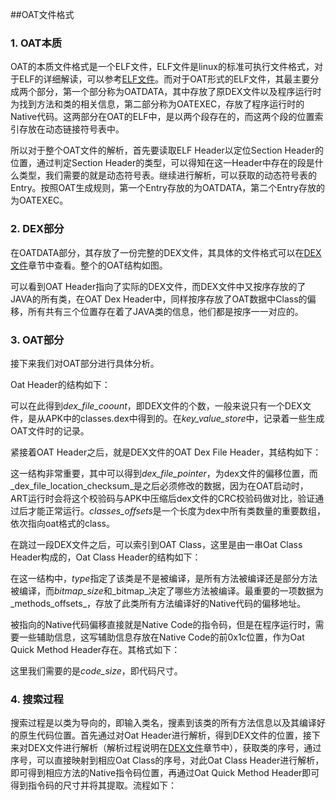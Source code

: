 ##OAT文件格式

### 1. OAT本质

OAT的本质文件格式是一个ELF文件，ELF文件是linux的标准可执行文件格式，对于ELF的详细解读，可以参考[ELF文件]()。而对于OAT形式的ELF文件，其最主要分成两个部分，第一个部分称为OATDATA，其中存放了原DEX文件以及程序运行时为找到方法和类的相关信息，第二部分称为OATEXEC，存放了程序运行时的Native代码。这两部分在OAT的ELF中，是以两个段存在的，而这两个段的位置索引存放在动态链接符号表中。

所以对于整个OAT文件的解析，首先要读取ELF Header以定位Section Header的位置，通过判定Section Header的类型，可以得知在这一Header中存在的段是什么类型，我们需要的就是动态符号表。继续进行解析，可以获取的动态符号表的Entry。按照OAT生成规则，第一个Entry存放的为OATDATA，第二个Entry存放的为OATEXEC。

### 2. DEX部分

在OATDATA部分，其存放了一份完整的DEX文件，其具体的文件格式可以在[DEX文件]()章节中查看。整个的OAT结构如图。

可以看到OAT Header指向了实际的DEX文件，而DEX文件中又按序存放的了JAVA的所有类，在OAT Dex Header中，同样按序存放了OAT数据中Class的偏移，所有共有三个位置存在着了JAVA类的信息，他们都是按序一一对应的。

### 3. OAT部分

接下来我们对OAT部分进行具体分析。

Oat Header的结构如下： 

可以在此得到*dex\_file\_coount*，即DEX文件的个数，一般来说只有一个DEX文件，是从APK中的classes.dex中得到的。在*key\_value\_store*中，记录着一些生成OAT文件时的记录。

紧接着OAT Header之后，就是DEX文件的OAT Dex File Header，其结构如下：

这一结构非常重要，其中可以得到*dex\_file\_pointer*，为dex文件的偏移位置，而_dex\_file\_location\_checksum_是之后必须修改的数据，因为在OAT启动时，ART运行时会将这个校验码与APK中压缩后dex文件的CRC校验码做对比，验证通过后才能正常运行。*classes\_offsets*是一个长度为dex中所有类数量的重要数组，依次指向oat格式的class。

在跳过一段DEX文件之后，可以索引到OAT Class，这里是由一串Oat Class Header构成的，Oat Class Header的结构如下：

在这一结构中，*type*指定了该类是不是被编译，是所有方法被编译还是部分方法被编译，而*bitmap\_size*和_bitmap_决定了哪些方法被编译。最重要的一项数据为_methods\_offsets_，存放了此类所有方法编译好的Native代码的偏移地址。

被指向的Native代码偏移直接就是Native Code的指令码，但是在程序运行时，需要一些辅助信息，这写辅助信息存放在Native Code的前0x1c位置，作为Oat Quick Method Header存在。其格式如下：

这里我们需要的是*code\_size*，即代码尺寸。

### 4. 搜索过程

搜索过程是以类为导向的，即输入类名，搜素到该类的所有方法信息以及其编译好的原生代码位置。首先通过对Oat Header进行解析，得到DEX文件的位置，接下来对DEX文件进行解析（解析过程说明在[DEX文件]()章节中），获取类的序号，通过序号，可以直接映射到相应Oat Class的序号，对此Oat Class Header进行解析，即可得到相应方法的Native指令码位置，再通过Oat Quick Method Header即可得到指令码的尺寸并将其提取。流程如下： 